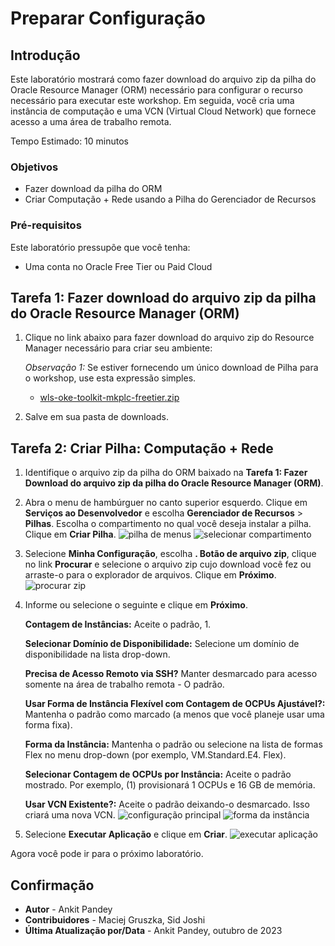 # Preparar Configuração

## Introdução

Este laboratório mostrará como fazer download do arquivo zip da pilha do Oracle Resource Manager (ORM) necessário para configurar o recurso necessário para executar este workshop. Em seguida, você cria uma instância de computação e uma VCN (Virtual Cloud Network) que fornece acesso a uma área de trabalho remota.

Tempo Estimado: 10 minutos

### Objetivos

*   Fazer download da pilha do ORM
*   Criar Computação + Rede usando a Pilha do Gerenciador de Recursos

### Pré-requisitos

Este laboratório pressupõe que você tenha:

*   Uma conta no Oracle Free Tier ou Paid Cloud

## Tarefa 1: Fazer download do arquivo zip da pilha do Oracle Resource Manager (ORM)

1.  Clique no link abaixo para fazer download do arquivo zip do Resource Manager necessário para criar seu ambiente:
    
    _Observação 1:_ Se estiver fornecendo um único download de Pilha para o workshop, use esta expressão simples.
    
    *   [wls-oke-toolkit-mkplc-freetier.zip](https://objectstorage.us-ashburn-1.oraclecloud.com/p/bh1LaVd0DpYAVbAcrL4k-Y1WLC-KAEo117Msw7P2kN-xvNOWGaVcGtjxnkBVumb8/n/natdsecurity/b/stack/o/wls-oke-toolkit-mkplc-freetier.zip)
2.  Salve em sua pasta de downloads.
    

## Tarefa 2: Criar Pilha: Computação + Rede

1.  Identifique o arquivo zip da pilha do ORM baixado na **Tarefa 1: Fazer Download do arquivo zip da pilha do Oracle Resource Manager (ORM)**.
    
2.  Abra o menu de hambúrguer no canto superior esquerdo. Clique em **Serviços ao Desenvolvedor** e escolha **Gerenciador de Recursos** > **Pilhas**. Escolha o compartimento no qual você deseja instalar a pilha. Clique em **Criar Pilha**. ![pilha de menus](images/menu-stack.png) ![selecionar compartimento](images/select-compartment.png)
    
3.  Selecione **Minha Configuração**, escolha **. Botão de arquivo zip**, clique no link **Procurar** e selecione o arquivo zip cujo download você fez ou arraste-o para o explorador de arquivos. Clique em **Próximo**. ![procurar zip](images/browse-zip.png)
    
4.  Informe ou selecione o seguinte e clique em **Próximo**.
    
    **Contagem de Instâncias:** Aceite o padrão, 1.
    
    **Selecionar Domínio de Disponibilidade:** Selecione um domínio de disponibilidade na lista drop-down.
    
    **Precisa de Acesso Remoto via SSH?** Manter desmarcado para acesso somente na área de trabalho remota - O padrão.
    
    **Usar Forma de Instância Flexível com Contagem de OCPUs Ajustável?:** Mantenha o padrão como marcado (a menos que você planeje usar uma forma fixa).
    
    **Forma da Instância:** Mantenha o padrão ou selecione na lista de formas Flex no menu drop-down (por exemplo, VM.Standard.E4. Flex).
    
    **Selecionar Contagem de OCPUs por Instância:** Aceite o padrão mostrado. Por exemplo, (1) provisionará 1 OCPUs e 16 GB de memória.
    
    **Usar VCN Existente?:** Aceite o padrão deixando-o desmarcado. Isso criará uma nova VCN. ![configuração principal](images/main-config.png) ![forma da instância](images/instance-shape.png)
    
5.  Selecione **Executar Aplicação** e clique em **Criar**. ![executar aplicação](images/run-apply.png)
    

Agora você pode ir para o próximo laboratório.

## Confirmação

*   **Autor** - Ankit Pandey
*   **Contribuidores** - Maciej Gruszka, Sid Joshi
*   **Última Atualização por/Data** - Ankit Pandey, outubro de 2023